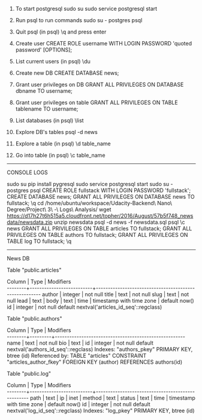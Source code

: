 1. To start postgresql
sudo su
sudo service postgresql start

2. Run psql to run commands
sudo su - postgres
psql

3. Quit psql (in psql)
\q and press enter

4. Create user
CREATE ROLE username WITH LOGIN PASSWORD 'quoted password' [OPTIONS];

5. List current users (in psql)
\du

6. Create new DB
CREATE DATABASE news;

7. Grant user privileges on DB
GRANT ALL PRIVILEGES ON DATABASE dbname TO username;

8. Grant user privileges on table
GRANT ALL PRIVILEGES ON TABLE tablename TO username;

9. List databases (in psql)
\list

10. Explore DB's tables
psql -d news

11. Explore a table (in psql)
\d table_name

12. Go into table (in psql)
\c table_name

--------------
CONSOLE LOGS

sudo su
pip install pygresql
sudo service postgresql start
sudo su - postgres
psql
CREATE ROLE fullstack WITH LOGIN PASSWORD 'fullstack';
CREATE DATABASE news;
GRANT ALL PRIVILEGES ON DATABASE news TO fullstack;
\q
cd /home/ubuntu/workspace/Udacity-Backend\ Nano\ Degree/Project\ 3\ -\ Logs\ Analysis/
wget https://d17h27t6h515a5.cloudfront.net/topher/2016/August/57b5f748_newsdata/newsdata.zip
unzip newsdata
psql -d news -f newsdata.sql
psql
\c news
GRANT ALL PRIVILEGES ON TABLE articles TO fullstack;
GRANT ALL PRIVILEGES ON TABLE authors TO fullstack;
GRANT ALL PRIVILEGES ON TABLE log TO fullstack;
\q


-----------
News DB

Table "public.articles"

 Column |           Type           |                       Modifiers                       
--------+--------------------------+-------------------------------------------------------
 author | integer                  | not null
 title  | text                     | not null
 slug   | text                     | not null
 lead   | text                     | 
 body   | text                     | 
 time   | timestamp with time zone | default now()
 id     | integer                  | not null default nextval('articles_id_seq'::regclass)
 
 
Table "public.authors"
 
 Column |  Type   |                      Modifiers                       
--------+---------+------------------------------------------------------
 name   | text    | not null
 bio    | text    | 
 id     | integer | not null default nextval('authors_id_seq'::regclass)
Indexes:
    "authors_pkey" PRIMARY KEY, btree (id)
Referenced by:
    TABLE "articles" CONSTRAINT "articles_author_fkey" FOREIGN KEY (author) REFERENCES authors(id)
    
    
Table "public.log"

 Column |           Type           |                    Modifiers                     
--------+--------------------------+--------------------------------------------------
 path   | text                     | 
 ip     | inet                     | 
 method | text                     | 
 status | text                     | 
 time   | timestamp with time zone | default now()
 id     | integer                  | not null default nextval('log_id_seq'::regclass)
Indexes:
    "log_pkey" PRIMARY KEY, btree (id)